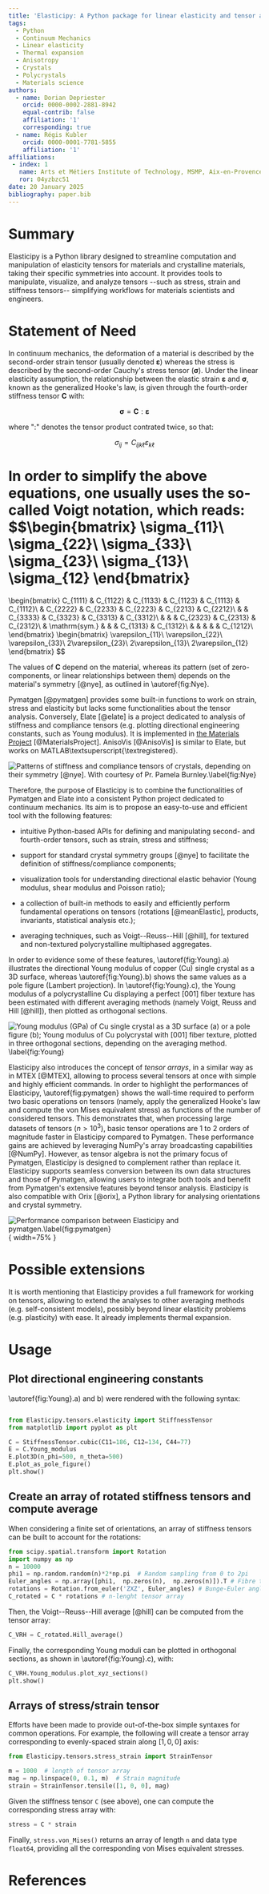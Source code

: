 ```yaml
---
title: 'Elasticipy: A Python package for linear elasticity and tensor analysis'
tags:
  - Python
  - Continuum Mechanics
  - Linear elasticity
  - Thermal expansion
  - Anisotropy
  - Crystals
  - Polycrystals
  - Materials science
authors:
  - name: Dorian Depriester
    orcid: 0000-0002-2881-8942
    equal-contrib: false
    affiliation: '1'
    corresponding: true
  - name: Régis Kubler
    orcid: 0000-0001-7781-5855
    affiliation: '1'
affiliations:
 - index: 1
   name: Arts et Métiers Institute of Technology, MSMP, Aix-en-Provence, F-13617, France
   ror: 04yzbzc51
date: 20 January 2025
bibliography: paper.bib
---
```


# Summary

Elasticipy is a Python library designed to streamline computation and manipulation of elasticity tensors for materials and 
crystalline materials, taking their specific symmetries into account. It provides tools to manipulate, visualize, and 
analyze tensors --such as stress, strain and stiffness tensors-- simplifying workflows for materials scientists and 
engineers.

# Statement of Need

In continuum mechanics, the deformation of a material is described by the second-order strain tensor (usually denoted 
$\boldsymbol{\varepsilon}$) whereas the stress is described by the second-order Cauchy's stress tensor 
($\boldsymbol{\sigma}$). Under the linear elasticity assumption, the relationship between the elastic strain $\boldsymbol{\varepsilon}$
and $\boldsymbol{\sigma}$, known as the generalized Hooke's law, is given through the fourth-order stiffness tensor $\boldsymbol{C}$ with:

$$\boldsymbol{\sigma}=\boldsymbol{C}:\boldsymbol{\varepsilon}$$

where "$:$" denotes the tensor product contrated twice, so that:

$$\sigma_{ij}=C_{ijk\ell}\varepsilon_{k\ell}$$

In order to simplify the above equations, one usually uses the so-called Voigt notation, 
which reads:
$$\begin{bmatrix}
\sigma_{11}\\
\sigma_{22}\\
\sigma_{33}\\
\sigma_{23}\\
\sigma_{13}\\
\sigma_{12}
\end{bmatrix}
=
\begin{bmatrix}
C_{1111}    & C_{1122}      & C_{1133}  & C_{1123} & C_{1113}  & C_{1112}\\
            & C_{2222}      & C_{2233}  & C_{2223} & C_{2213}  & C_{2212}\\
            &               & C_{3333}  & C_{3323} & C_{3313}  & C_{3312}\\
            &               &           & C_{2323} & C_{2313}  & C_{2312}\\
            & \mathrm{sym.} &           &          & C_{1313}  & C_{1312}\\
            &           &               &          &           & C_{1212}\\
\end{bmatrix}
\begin{bmatrix}
\varepsilon_{11}\\
\varepsilon_{22}\\
\varepsilon_{33}\\
2\varepsilon_{23}\\
2\varepsilon_{13}\\
2\varepsilon_{12}
\end{bmatrix}
$$

The values of $\boldsymbol{C}$ depend on the material, whereas its pattern (set of zero-components, or linear 
relationships between them) depends on the material's symmetry [@nye], as outlined in \autoref{fig:Nye}. 

Pymatgen [@pymatgen] provides some built-in functions to work on strain, stress and elasticity but lacks some 
functionalities about the tensor analysis. Conversely, Elate [@elate] is a project dedicated to analysis of stiffness 
and compliance tensors (e.g. plotting directional engineering constants, such as Young modulus). It is implemented in 
[the Materials Project](https://next-gen.materialsproject.org/) [@MaterialsProject]. AnisoVis [@AnisoVis] is similar to 
Elate, but works on MATLAB\textsuperscript{\textregistered}.

![Patterns of stiffness and compliance tensors of crystals, depending on their symmetry [@nye]. 
With courtesy of Pr. Pamela Burnley.\label{fig:Nye}](Nye.png)


Therefore, the purpose of Elasticipy is to combine the functionalities of Pymatgen and Elate into a consistent 
Python project dedicated to continuum mechanics. Its aim is to propose an easy-to-use and efficient tool with the following features:

  - intuitive Python-based APIs for defining and manipulating second- and fourth-order tensors, such as strain, stress
and stiffness;

  - support for standard crystal symmetry groups [@nye] to facilitate the definition of stiffness/compliance components; 

  - visualization tools for understanding directional elastic behavior (Young modulus, shear modulus and Poisson ratio);

  - a collection of built-in methods to easily and efficiently perform fundamental operations on tensors (rotations 
[@meanElastic], products, invariants, statistical analysis etc.);

  - averaging techniques, such as Voigt--Reuss--Hill [@hill], for textured and non-textured polycrystalline 
multiphased aggregates.

In order to evidence some of these features, \autoref{fig:Young}.a) illustrates the directional Young modulus of 
copper (Cu) single crystal as a 3D surface, whereas \autoref{fig:Young}.b) shows the same values as a pole figure (Lambert 
projection). In \autoref{fig:Young}.c), the Young modulus of a polycrystalline Cu displaying a perfect $[001]$ fiber 
texture has been estimated with different averaging methods (namely Voigt, Reuss and Hill [@hill]), then plotted as 
orthogonal sections.

![Young modulus (GPa) of Cu single crystal as a 3D surface (a) or a pole figure (b); 
Young modulus of Cu polycrystal with $[001]$ fiber texture, plotted in three orthogonal sections, depending on the
averaging method. \label{fig:Young}](YoungModulus.png)

Elasticipy also introduces the concept of *tensor arrays*, in a similar way as in MTEX [@MTEX], allowing to 
process several tensors at once with simple and highly efficient commands. In order to highlight the performances 
of Elasticipy, \autoref{fig:pymatgen} shows the wall-time required to perform two basic operations on tensors (namely, 
apply the generalized Hooke's law and compute the von Mises equivalent stress) as 
functions of the number of considered tensors. This demonstrates that, when processing large datasets of tensors 
($n>10^3$), basic tensor operations are 1 to 2 orders of magnitude faster in Elasticipy compared to Pymatgen. 
These performance gains are achieved by leveraging NumPy's array broadcasting capabilities [@NumPy].
However, as tensor algebra is not the primary focus of Pymatgen, Elasticipy is designed to complement rather than 
replace it. Elasticipy supports seamless conversion between its own data structures and those of Pymatgen, allowing 
users to integrate both tools and benefit from Pymatgen's extensive features beyond tensor analysis. Elasticipy is also
compatible with Orix [@orix], a Python library for analysing orientations and crystal symmetry.

![Performance comparison between Elasticipy and pymatgen.\label{fig:pymatgen}](ElasticipyVSpymatgen.png){ width=75% }


# Possible extensions

It is worth mentioning that Elasticipy provides a full framework for working on tensors, allowing to extend the analyses
to other averaging methods (e.g. self-consistent models), possibly beyond linear elasticity problems (e.g. plasticity) 
with ease. It already implements thermal expansion.

# Usage

## Plot directional engineering constants

\autoref{fig:Young}.a) and b) were rendered with the following syntax:

````python

from Elasticipy.tensors.elasticity import StiffnessTensor
from matplotlib import pyplot as plt

C = StiffnessTensor.cubic(C11=186, C12=134, C44=77)
E = C.Young_modulus
E.plot3D(n_phi=500, n_theta=500)
E.plot_as_pole_figure()
plt.show()
````

## Create an array of rotated stiffness tensors and compute average

When considering a finite set of orientations, an array of stiffness tensors can be built to account for the rotations:

````python
from scipy.spatial.transform import Rotation
import numpy as np
n = 10000
phi1 = np.random.random(n)*2*np.pi  # Random sampling from 0 to 2pi
Euler_angles = np.array([phi1,  np.zeros(n),  np.zeros(n)]).T # Fibre texture
rotations = Rotation.from_euler('ZXZ', Euler_angles) # Bunge-Euler angles
C_rotated = C * rotations # n-lenght tensor array
````

Then, the Voigt--Reuss--Hill average [@hill] can be computed from the tensor array:

````python
C_VRH = C_rotated.Hill_average()
````

Finally, the corresponding Young moduli can be plotted in orthogonal sections, as shown in \autoref{fig:Young}.c), with:

````python
C_VRH.Young_modulus.plot_xyz_sections()
plt.show()
````

## Arrays of stress/strain tensor

Efforts have been made to provide out-of-the-box simple syntaxes for common operations. For example, the following
will create a tensor array corresponding to evenly-spaced strain along $[1,0,0]$ axis:

````python
from Elasticipy.tensors.stress_strain import StrainTensor

m = 1000  # length of tensor array
mag = np.linspace(0, 0.1, m)  # Strain magnitude
strain = StrainTensor.tensile([1, 0, 0], mag)
````

Given the stiffness tensor ``C`` (see above), one can compute the corresponding stress array with:
````python
stress = C * strain
````
Finally, ``stress.von_Mises()`` returns an array of length ``n`` and data type ``float64``, providing all the 
corresponding von Mises equivalent stresses.

# References